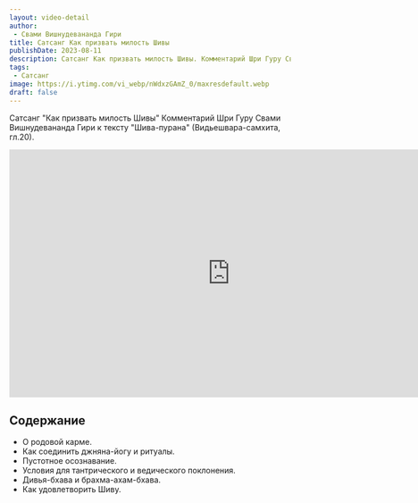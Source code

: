 ```yaml
---
layout: video-detail
author:
 - Свами Вишнудевананда Гири
title: Сатсанг Как призвать милость Шивы
publishDate: 2023-08-11
description: Сатсанг Как призвать милость Шивы. Комментарий Шри Гуру Свами Вишнудевананда Гири к тексту "Шива-пурана" (Видьешвара-самхита, гл.20).
tags: 
 - Сатсанг
image: https://i.ytimg.com/vi_webp/nWdxzGAmZ_0/maxresdefault.webp
draft: false
---
```


 Сатсанг "Как призвать милость Шивы"
Комментарий Шри Гуру Свами Вишнудевананда Гири к тексту "Шива-пурана" (Видьешвара-самхита, гл.20).

<iframe width="790" height="444" src="https://www.youtube.com/embed/nWdxzGAmZ_0" frameborder="0" allowfullscreen=""></iframe> 

## Содержание

- О родовой карме.
- Как соединить джняна-йогу и ритуалы.
- Пустотное осознавание.
- Условия для тантрического и ведического поклонения.
- Дивья-бхава и брахма-ахам-бхава.
- Как удовлетворить Шиву.
